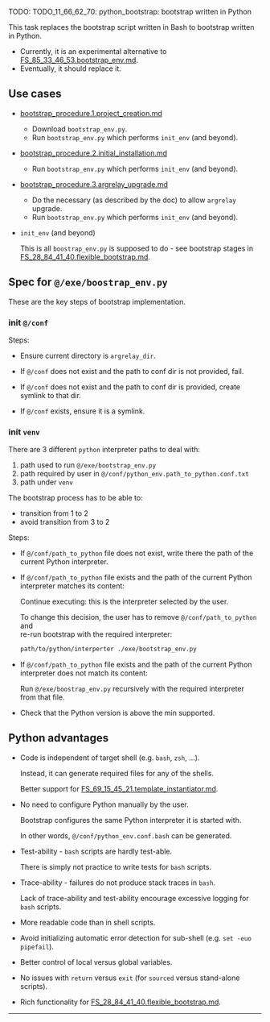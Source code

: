 
TODO: TODO_11_66_62_70: python_bootstrap: bootstrap written in Python

This task replaces the bootstrap script written in Bash to bootstrap written in Python.

*   Currently, it is an experimental alternative to [FS_85_33_46_53.bootstrap_env.md][FS_85_33_46_53.bootstrap_env.md].
*   Eventually, it should replace it.

## Use cases

*   [bootstrap_procedure.1.project_creation.md][bootstrap_procedure.1.project_creation.md]

    *   Download `bootstrap_env.py`.
    *   Run `bootstrap_env.py` which performs `init_env` (and beyond).

*   [bootstrap_procedure.2.initial_installation.md][bootstrap_procedure.2.initial_installation.md]

    *   Run `bootstrap_env.py` which performs `init_env` (and beyond).

*   [bootstrap_procedure.3.argrelay_upgrade.md][bootstrap_procedure.3.argrelay_upgrade.md]

    *   Do the necessary (as described by the doc) to allow `argrelay` upgrade.
    *   Run `bootstrap_env.py` which performs `init_env` (and beyond).

*   `init_env` (and beyond)

    This is all `boostrap_env.py` is supposed to do -
    see bootstrap stages in [FS_28_84_41_40.flexible_bootstrap.md][FS_28_84_41_40.flexible_bootstrap.md].

## Spec for `@/exe/boostrap_env.py`

These are the key steps of bootstrap implementation.

### init `@/conf`

Steps:

*   Ensure current directory is `argrelay_dir`.

*   If `@/conf` does not exist and the path to conf dir is not provided, fail.

*   If `@/conf` does not exist and the path to conf dir is provided, create symlink to that dir.

*   If `@/conf` exists, ensure it is a symlink.

### init `venv`

There are 3 different `python` interpreter paths to deal with:

1.  path used to run `@/exe/bootstrap_env.py`
2.  path required by user in `@/conf/python_env.path_to_python.conf.txt`
3.  path under `venv`

The bootstrap process has to be able to:
*   transition from 1 to 2
*   avoid transition from 3 to 2

Steps:

*   If `@/conf/path_to_python` file does not exist, write there the path of the current Python interpreter.

*   If `@/conf/path_to_python` file exists and the path of the current Python interpreter matches its content:

    Continue executing: this is the interpreter selected by the user.

    To change this decision, the user has to remove `@/conf/path_to_python` and\
    re-run bootstrap with the required interpreter:

    ```sh
    path/to/python/interperter ./exe/bootstrap_env.py
    ```

*   If `@/conf/path_to_python` file exists and the path of the current Python interpreter does not match its content:

    Run `@/exe/boostrap_env.py` recursively with the required interpreter from that file.

*   Check that the Python version is above the min supported.

## Python advantages

*   Code is independent of target shell (e.g. `bash`, `zsh`, ...).

    Instead, it can generate required files for any of the shells.

    Better support for [FS_69_15_45_21.template_instantiator.md][FS_69_15_45_21.template_instantiator.md].

*   No need to configure Python manually by the user.

    Bootstrap configures the same Python interpreter it is started with.

    In other words, `@/conf/python_env.conf.bash` can be generated.

*   Test-ability - `bash` scripts are hardly test-able.

    There is simply not practice to write tests for `bash` scripts.

*   Trace-ability - failures do not produce stack traces in `bash`.

    Lack of trace-ability and test-ability encourage excessive logging for `bash` scripts.

*   More readable code than in shell scripts.

*   Avoid initializing automatic error detection for sub-shell (e.g. `set -euo pipefail`).

*   Better control of local versus global variables.

*   No issues with `return` versus `exit` (for `sourced` versus stand-alone scripts).

*   Rich functionality for [FS_28_84_41_40.flexible_bootstrap.md][FS_28_84_41_40.flexible_bootstrap.md].

---

[bootstrap_procedure.1.project_creation.md]: ../user_tutorials/bootstrap_procedure.1.project_creation.md
[bootstrap_procedure.2.initial_installation.md]: ../user_tutorials/bootstrap_procedure.2.initial_installation.md
[bootstrap_procedure.3.argrelay_upgrade.md]: ../user_tutorials/bootstrap_procedure.3.argrelay_upgrade.md

[FS_85_33_46_53.bootstrap_env.md]: ../feature_stories/FS_85_33_46_53.bootstrap_env.md

[FS_69_15_45_21.template_instantiator.md]: ../feature_stories/FS_69_15_45_21.template_instantiator.md

[FS_28_84_41_40.flexible_bootstrap.md]: ../feature_stories/FS_28_84_41_40.flexible_bootstrap.md
